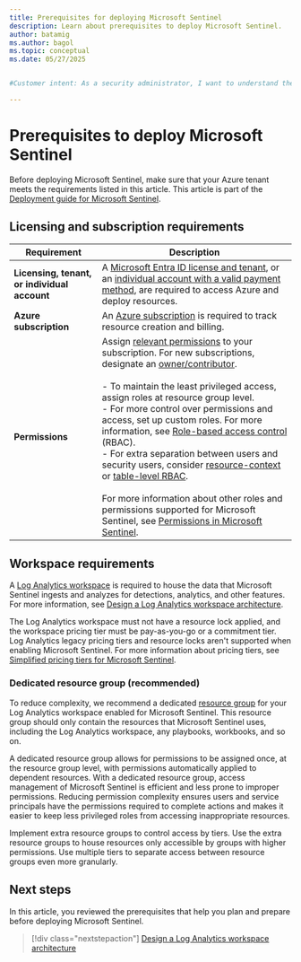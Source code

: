 ```yaml
---
title: Prerequisites for deploying Microsoft Sentinel
description: Learn about prerequisites to deploy Microsoft Sentinel.
author: batamig
ms.author: bagol
ms.topic: conceptual
ms.date: 05/27/2025


#Customer intent: As a security administrator, I want to understand the prerequisites for deploying Microsoft Sentinel so that I can ensure my environment is properly configured and compliant.

---
```


# Prerequisites to deploy Microsoft Sentinel

Before deploying Microsoft Sentinel, make sure that your Azure tenant meets the requirements listed in this article. This article is part of the [Deployment guide for Microsoft Sentinel](deploy-overview.md).

## Licensing and subscription requirements

|Requirement  |Description  |
|---------|---------|
|**Licensing, tenant, or individual account**     |   A [Microsoft Entra ID license and tenant](../active-directory/develop/quickstart-create-new-tenant.md), or an [individual account with a valid payment method](https://azure.microsoft.com/free/), are required to access Azure and deploy resources.      |
|**Azure subscription**     |    An [Azure subscription](../cost-management-billing/manage/create-subscription.md) is required to track resource creation and billing.     |
|**Permissions**     | Assign [relevant permissions](../role-based-access-control/index.yml) to your subscription. For new subscriptions, designate an [owner/contributor](../role-based-access-control/rbac-and-directory-admin-roles.md).   <br><br>- To maintain the least privileged access, assign roles at resource group level.<br>  - For more control over permissions and access, set up custom roles. For more information, see [Role-based access control](../role-based-access-control/custom-roles.md) (RBAC).<br>- For extra separation between users and security users, consider [resource-context](resource-context-rbac.md) or [table-level RBAC](https://techcommunity.microsoft.com/t5/azure-sentinel/table-level-rbac-in-azure-sentinel/ba-p/965043). <br><br>  For more information about other roles and permissions supported for Microsoft Sentinel, see [Permissions in Microsoft Sentinel](roles.md).     |

  

## Workspace requirements

A [Log Analytics workspace](/azure/azure-monitor/logs/quick-create-workspace) is required to house the data that Microsoft Sentinel ingests and analyzes for detections, analytics, and other features. For more information, see [Design a Log Analytics workspace architecture](/azure/azure-monitor/logs/workspace-design?toc=/azure/sentinel/TOC.json&bc=/azure/sentinel/breadcrumb/toc.json).

The Log Analytics workspace must not have a resource lock applied, and the workspace pricing tier must be pay-as-you-go or a commitment tier. Log Analytics legacy pricing tiers and resource locks aren't supported when enabling Microsoft Sentinel. For more information about pricing tiers, see [Simplified pricing tiers for Microsoft Sentinel](enroll-simplified-pricing-tier.md#prerequisites).

### Dedicated resource group (recommended)

To reduce complexity, we recommend a dedicated [resource group](../azure-resource-manager/management/manage-resource-groups-portal.md) for your Log Analytics workspace enabled for Microsoft Sentinel. This resource group should only contain the resources that Microsoft Sentinel uses, including the Log Analytics workspace, any playbooks, workbooks, and so on.

A dedicated resource group allows for permissions to be assigned once, at the resource group level, with permissions automatically applied to dependent resources. With a dedicated resource group, access management of Microsoft Sentinel is efficient and less prone to improper permissions. Reducing permission complexity ensures users and service principals have the permissions required to complete actions and makes it easier to keep less privileged roles from accessing inappropriate resources.

Implement extra resource groups to control access by tiers. Use the extra resource groups to house resources only accessible by groups with higher permissions. Use multiple tiers to separate access between resource groups even more granularly.

## Next steps

In this article, you reviewed the prerequisites that help you plan and prepare before deploying Microsoft Sentinel.

> [!div class="nextstepaction"]
> [Design a Log Analytics workspace architecture](/azure/azure-monitor/logs/workspace-design?toc=/azure/sentinel/TOC.json&bc=/azure/sentinel/breadcrumb/toc.json  )
